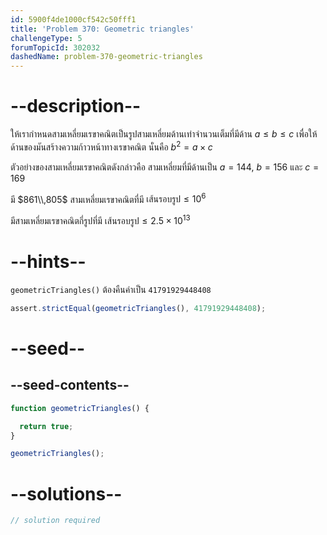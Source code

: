 ```yaml
---
id: 5900f4de1000cf542c50fff1
title: 'Problem 370: Geometric triangles'
challengeType: 5
forumTopicId: 302032
dashedName: problem-370-geometric-triangles
---
```


# --description--

ให้เรากำหนดสามเหลี่ยมเรขาคณิตเป็นรูปสามเหลี่ยมด้านเท่าจำนวนเต็มที่มีด้าน $a ≤ b ≤ c$ เพื่อให้ด้านของมันสร้างความก้าวหน้าทางเรขาคณิต นั่นคือ $b^2 = a \times c$

ตัวอย่างของสามเหลี่ยมเรขาคณิตดังกล่าวคือ สามเหลี่ยมที่มีด้านเป็น $a = 144$, $b = 156$ และ $c = 169$

มี $861\\,805$ สามเหลี่ยมเรขาคณิตที่มี $\text{เส้นรอบรูป} ≤ {10}^6$

มีสามเหลี่ยมเรขาคณิตกี่รูปที่มี $\text{เส้นรอบรูป} ≤ 2.5 \times {10}^{13}$

# --hints--

`geometricTriangles()` ต้องคืนค่าเป็น `41791929448408`

```js
assert.strictEqual(geometricTriangles(), 41791929448408);
```

# --seed--

## --seed-contents--

```js
function geometricTriangles() {

  return true;
}

geometricTriangles();
```

# --solutions--

```js
// solution required
```
